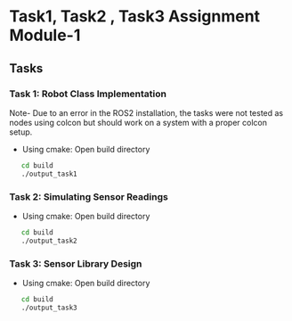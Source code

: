 # Task1, Task2 , Task3 Assignment Module-1


## Tasks

### Task 1: Robot Class Implementation

Note- Due to an error in the ROS2 installation, the tasks were not tested as nodes using colcon but should work on a system with a proper colcon setup.

- Using cmake: Open build directory
```bash
   cd build
   ./output_task1
   ```

### Task 2: Simulating Sensor Readings
- Using cmake: Open build directory
```bash
   cd build
   ./output_task2
   ```

### Task 3: Sensor Library Design

- Using cmake: Open build directory
```bash
   cd build
   ./output_task3
   ```
